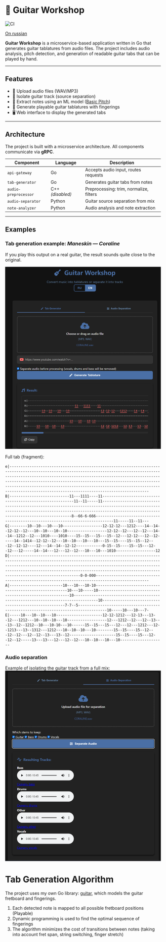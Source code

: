 # 🎸 Guitar Workshop
![CI](https://github.com/er-davo/guitar-workshop/actions/workflows/go.yml/badge.svg)

[On russian](./README.ru.md)

**Guitar Workshop** is a microservice-based application written in Go that generates guitar tablatures from audio files. The project includes audio analysis, pitch detection, and generation of readable guitar tabs that can be played by hand.

---

## Features

- 🎵 Upload audio files (WAV/MP3)
- 🎼 Isolate guitar track (source separation)
- 🧠 Extract notes using an ML model ([Basic Pitch](https://github.com/spotify/basic-pitch))
- 🎸 Generate playable guitar tablatures with fingerings
- 🖥️ Web interface to display the generated tabs

---

## Architecture

The project is built with a microservice architecture. All components communicate via **gRPC**.

| Component           | Language | Description                            |
|---------------------|----------|----------------------------------------|
| `api-gateway`       | Go       | Accepts audio input, routes requests   |
| `tab-generator`     | Go       | Generates guitar tabs from notes       |
| `audio-preprocessor`| C++ *(disabled)* | Preprocessing: trim, normalize, filters |
| `audio-separator`   | Python   | Guitar source separation from mix      |
| `note-analyzer`     | Python   | Audio analysis and note extraction     |

---

## Examples

### Tab generation example: *Maneskin — Coraline*

If you play this output on a real guitar, the result sounds quite close to the original.

![Tab example](./docs/example-tab.png)

Full tab (fragment):

```text
e|-----------------------------------------------------------------------------------------------------------------------------------------------------------------------------------------------------------------------------------------------------------------------------------------------------------------------------------------------------------------------------------------------------------------------------
B|---------------------------11---1111----11---------------------------------------------------------11--11-----11----------------------------------------------------------------------------------------------------------------------------------------------------------------------------------------------------8--66-6-666------------------------------------------------------------------------------11-----11--11---
G|--------10--10---10---10------------------12-12-12---1212----14--14--12-12--12---10--10---10--10------------------12-12--12---12--12---14--14--1212--12---1010----1010----15--15---15---15--12---12-12---12--12-----14--1414--12-12--12---10--10---10---10---15--15----15--15--12---12--12-12----12---14--14--12-12------------0-15--15----15--15---12--12---12-----14--14---12---12--12---10---10---1010------------------12
D|------------------------------------------------------------------------------------------------------------------------------------------------------------------------------------------------------------------------------------------------------------------------------------------------------------------------0-0-000----------------------------------------------------------------------------------------------
A|------------------------10---10---10-10---------------------------------------------------------10---10-----10---------------------------------------------------------10---------------------------------------------------------------------------------10-----------------------------------------------------7-7--5-----------------------------------------------------------------------------------10-----10---10---7-
E|-----10---10--10---10---------------------12-12-1212---12-13---13--12---1212---10--10--10---10------------------12---1212--12---12--13---13--12--1212--10---10-10---10------15--15---15---12---12---1212---12--1213---13--1312---1212---10--10--10---10--------15--15----15--12---12--12---12--12--13---13--12---------------------15--15----15---12--12--12-----13---13---12---12--12---10--10---10---10--------------------
```

### Audio separation
Example of isolating the guitar track from a full mix:
![Separation example](./docs/example-separation.png)

# Tab Generation Algorithm
The project uses my own Go library: [guitar](https://github.com/er-davo/guitar), which models the guitar fretboard and fingerings.

1. Each detected note is mapped to all possible fretboard positions (Playable)
2. Dynamic programming is used to find the optimal sequence of fingerings
3. The algorithm minimizes the cost of transitions between notes (taking into account fret span, string switching, finger stretch)